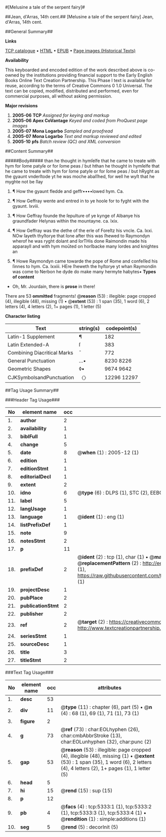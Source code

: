 #[Melusine a tale of the serpent fairy]#

##Jean, d'Arras, 14th cent.##
[Melusine a tale of the serpent fairy]
Jean, d'Arras, 14th cent.

##General Summary##

**Links**

[TCP catalogue](http://www.ota.ox.ac.uk/tcp/)  • 
[HTML](http://tei.it.ox.ac.uk/tcp/Texts-HTML/free/A04/A04522.html)  • 
[EPUB](http://tei.it.ox.ac.uk/tcp/Texts-EPUB/free/A04/A04522.epub) • 
[Page images (Historical Texts)](https://data.historicaltexts.jisc.ac.uk/view?pubId=eebo-99840799e&pageId=eebo-99840799e-5333-1)

**Availability**

This keyboarded and encoded edition of the
	       work described above is co-owned by the institutions
	       providing financial support to the Early English Books
	       Online Text Creation Partnership. This Phase I text is
	       available for reuse, according to the terms of Creative
	       Commons 0 1.0 Universal. The text can be copied,
	       modified, distributed and performed, even for
	       commercial purposes, all without asking permission.

**Major revisions**

1. __2005-06__ __TCP__ *Assigned for keying and markup*
1. __2005-06__ __Apex CoVantage__ *Keyed and coded from ProQuest page images*
1. __2005-07__ __Mona Logarbo__ *Sampled and proofread*
1. __2005-07__ __Mona Logarbo__ *Text and markup reviewed and edited*
1. __2005-10__ __pfs__ *Batch review (QC) and XML conversion*

##Content Summary##

#####Body#####
than he thought in hymſelfe that he came to treate with hym for ſome patyſe or for ſome peas / but hthan he thought in hymſelfe that he came to treate with hym for ſome patyſe or for ſome peas / but hRyght as the gyaunt vnderſtode yt he was moche abaſſhed, for well he wyſt that he myghte not be ſlay
1. ¶ How the gyaunt fledde and geffr••••lowed hym. Ca.

1. ¶ How Geffray wente and entred in to ye hoole for to fyght with the gyaunt. lxviii.

1. ¶ How Geffray founde the ſepulture of ye kynge of Albanye his graundfader Helynas within the mountayne. ca. lxix.

1. ¶ How Geffray was the dethe of the erle of Foreſtz his vncle. Ca. lxxi.
NOw ſayeth thyſtorye that ſone after this was ſhewed to Raymondyn wherof he was ryght dolant and ſorTHis done Raimondin made his apparayll and with hym moūted on horſbacke many lordes and knightes an
1. ¶ Howe Raymondyn came towarde the pope of Rome and confeſſed his ſinnes to hym. Ca. lxxiii.
HEre ſheweth the hyſtorye yt whan Raymondin was come to Nerbon he dyde do make many hermyte habytes▪
**Types of content**

  * Oh, Mr. Jourdain, there is **prose** in there!

There are 53 **ommitted** fragments! 
 @__reason__ (53) : illegible: page cropped (4), illegible (48), missing (1)  •  @__extent__ (53) : 1 span (35), 1 word (6), 2 letters (4), 4 letters (2), 1+ pages (1), 1 letter (5)

**Character listing**


|Text|string(s)|codepoint(s)|
|---|---|---|
|Latin-1 Supplement|¶|182|
|Latin Extended-A|ſ|383|
|Combining             Diacritical Marks|̄|772|
|General Punctuation|…•|8230 8226|
|Geometric Shapes|◊▪|9674 9642|
|CJKSymbolsandPunctuation|〈〉|12296 12297|

##Tag Usage Summary##

###Header Tag Usage###

|No|element name|occ|attributes|
|---|---|---|---|
|1.|__author__|2||
|2.|__availability__|1||
|3.|__biblFull__|1||
|4.|__change__|5||
|5.|__date__|8| @__when__ (1) : 2005-12 (1)|
|6.|__edition__|1||
|7.|__editionStmt__|1||
|8.|__editorialDecl__|1||
|9.|__extent__|2||
|10.|__idno__|6| @__type__ (6) : DLPS (1), STC (2), EEBO-CITATION (1), PROQUEST (1), VID (1)|
|11.|__label__|5||
|12.|__langUsage__|1||
|13.|__language__|1| @__ident__ (1) : eng (1)|
|14.|__listPrefixDef__|1||
|15.|__note__|9||
|16.|__notesStmt__|2||
|17.|__p__|11||
|18.|__prefixDef__|2| @__ident__ (2) : tcp (1), char (1)  •  @__matchPattern__ (2) : ([0-9\-]+):([0-9IVX]+) (1), (.+) (1)  •  @__replacementPattern__ (2) : http://eebo.chadwyck.com/downloadtiff?vid=$1&page=$2 (1), https://raw.githubusercontent.com/textcreationpartnership/Texts/master/tcpchars.xml#$1 (1)|
|19.|__projectDesc__|1||
|20.|__pubPlace__|2||
|21.|__publicationStmt__|2||
|22.|__publisher__|2||
|23.|__ref__|2| @__target__ (2) : https://creativecommons.org/publicdomain/zero/1.0/ (1), http://www.textcreationpartnership.org/docs/. (1)|
|24.|__seriesStmt__|1||
|25.|__sourceDesc__|1||
|26.|__title__|3||
|27.|__titleStmt__|2||


###Text Tag Usage###

|No|element name|occ|attributes|
|---|---|---|---|
|1.|__desc__|53||
|2.|__div__|11| @__type__ (11) : chapter (6), part (5)  •  @__n__ (4) : 68 (1), 69 (1), 71 (1), 73 (1)|
|3.|__figure__|2||
|4.|__g__|73| @__ref__ (73) : char:EOLhyphen (26), char:cmbAbbrStroke (13), char:EOLunhyphen (32), char:punc (2)|
|5.|__gap__|53| @__reason__ (53) : illegible: page cropped (4), illegible (48), missing (1)  •  @__extent__ (53) : 1 span (35), 1 word (6), 2 letters (4), 4 letters (2), 1+ pages (1), 1 letter (5)|
|6.|__head__|5||
|7.|__hi__|15| @__rend__ (15) : sup (15)|
|8.|__p__|12||
|9.|__pb__|4| @__facs__ (4) : tcp:5333:1 (1), tcp:5333:2 (1), tcp:5333:3 (1), tcp:5333:4 (1)  •  @__rendition__ (1) : simple:additions (1)|
|10.|__seg__|5| @__rend__ (5) : decorInit (5)|
